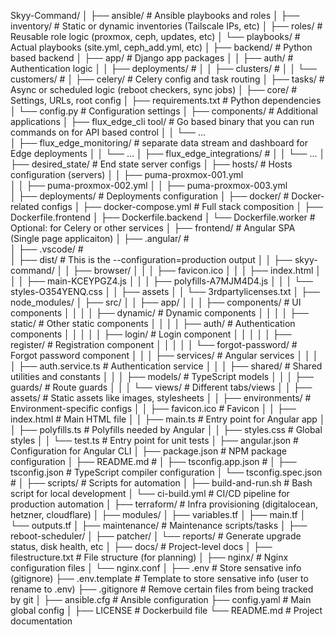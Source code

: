 Skyy-Command/
│
├── ansible/                                # Ansible playbooks and roles
│   ├── inventory/                          # Static or dynamic inventories (Tailscale IPs, etc)
│   ├── roles/                              # Reusable role logic (proxmox, ceph, updates, etc)
│   └── playbooks/                          # Actual playbooks (site.yml, ceph_add.yml, etc)
│
├── backend/                                # Python based backend
│   ├── app/                                # Django app packages
│   │   ├── auth/                           # Authentication logic
│   │   ├── deployments/                    #
│   │   ├── clusters/                       # 
│   │   └── customers/                      # 
│   ├── celery/                             # Celery config and task routing
│   ├── tasks/                              # Async or scheduled logic (reboot checkers, sync jobs)
│   ├── core/                               # Settings, URLs, root config
│   ├── requirements.txt                    # Python dependencies
│   └── config.py                           # Configuration settings
│
├── components/                             # Additional applications
│   ├── flux_edge_cli tool/                 # Go based binary that you can run commands on for API based control
│   │   └── ...                             
│   ├── flux_edge_monitoring/               # separate data stream and dashboard for Edge deployments
│   │   └── ... 
│   ├── flux_edge_integrations/             # 
│   │   └── ... 
│
├── desired_state/                          # End state server configs
│   ├── hosts/                              # Hosts configuration (servers)
│   │   ├── puma-proxmox-001.yml      
│   │   ├── puma-proxmox-002.yml
│   │   ├── puma-proxmox-003.yml      
│   ├── deployments/                        # Deployments configuration
│
├── docker/                                 # Docker-related configs
│   ├── docker-compose.yml                  # Full stack composition
│   ├── Dockerfile.frontend
│   ├── Dockerfile.backend
│   └── Dockerfile.worker                   # Optional: for Celery or other services
│ 
├── frontend/                               # Angular SPA (Single page applicaiton)
│   ├── .angular/                           #  
│   ├── .vscode/                            #  
│   ├── dist/                               # This is the --configuration=production output 
│   │   ├── skyy-command/
│   │       ├── browser/
│   │       │   ├── favicon.ico
│   │       │   ├── index.html
│   │       │   ├── main-KCEYPGZ4.js
│   │       │   ├── polyfills-A7MJM4D4.js
│   │       │   └── styles-O354YENQ.css
│   │       ├── assets
│   │       └── 3rdpartylicenses.txt
│   ├── node_modules/
│   ├── src/
│   │   ├── app/
│   │   │   ├── components/                 # UI components
│   │   │   │   ├── dynamic/                # Dynamic components
│   │   │   │   ├── static/                 # Other static components
│   │   │   │   ├── auth/                   # Authentication components
│   │   │   │   │   ├── login/              # Login component
│   │   │   │   │   ├── register/           # Registration component
│   │   │   │   │   └── forgot-password/    # Forgot password component
│   │   │   ├── services/                   # Angular services
│   │   │   │   ├── auth.service.ts         # Authentication service
│   │   │   ├── shared/                     # Shared utilities and constants
│   │   │   ├── models/                     # TypeScript models
│   │   │   ├── guards/                     # Route guards
│   │   │   └── views/                      # Different tabs/views
│   │   ├── assets/                         # Static assets like images, stylesheets
│   │   ├── environments/                   # Environment-specific configs
│   │   ├── favicon.ico                     # Favicon
│   │   ├── index.html                      # Main HTML file
│   │   ├── main.ts                         # Entry point for Angular app
│   │   ├── polyfills.ts                    # Polyfills needed by Angular
│   │   ├── styles.css                      # Global styles
│   │   └── test.ts                         # Entry point for unit tests
│   ├── angular.json                        # Configuration for Angular CLI
│   ├── package.json                        # NPM package configuration
│   ├── README.md                           # 
│   ├── tsconfig.app.json                   # 
│   ├── tsconfig.json                       # TypeScript compiler configuration
│   └── tsconfig.spec.json                  # 
│
├── scripts/                                # Scripts for automation
│   ├── build-and-run.sh                    # Bash script for local development
│   └── ci-build.yml                        # CI/CD pipeline for production automation
│
├── terraform/                              # Infra provisioning (digitalocean, hetzner, cloudflare)
│   ├── modules/
│   ├── variables.tf
│   ├── main.tf
│   └── outputs.tf
│
├── maintenance/                            # Maintenance scripts/tasks
│   ├── reboot-scheduler/
│   ├── patcher/
│   └── reports/                            # Generate upgrade status, disk health, etc
│
├── docs/                                   # Project-level docs
│   ├── filestructure.txt                   # File structure (for planning)
│
├── nginx/                                  # Nginx configuration files
│   └── nginx.conf
│
├── .env                                    # Store sensative info (gitignore)
├── .env.template                           # Template to store sensative info (user to rename to .env)
├── .gitignore                              # Remove certain files from being tracked by git
│
├── ansible.cfg                             # Ansible configuration
├── config.yaml                             # Main global config
│
├── LICENSE                                 # Dockerbuild file
└── README.md                               # Project documentation
